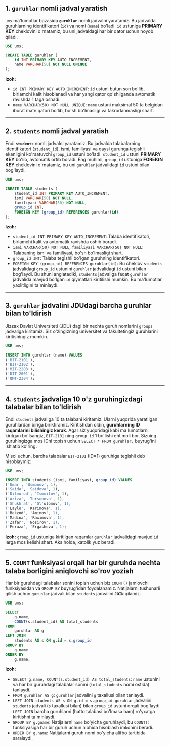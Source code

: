 ## 1\. `guruhlar` nomli jadval yaratish

`ums` ma'lumotlar bazasida **`guruhlar`** nomli jadvalni yaratamiz. Bu jadvalda guruhlarning identifikatori (`id`) va nomi (`name`) bo'ladi. `id` ustuniga **PRIMARY KEY** cheklovini o'rnatamiz, bu uni jadvaldagi har bir qator uchun noyob qiladi.

```sql
USE ums;

CREATE TABLE guruhlar (
    id INT PRIMARY KEY AUTO_INCREMENT,
    name VARCHAR(50) NOT NULL UNIQUE
);
```

**Izoh:**

  * `id INT PRIMARY KEY AUTO_INCREMENT`: `id` ustuni butun son bo'lib, birlamchi kalit hisoblanadi va har yangi qator qo'shilganda avtomatik ravishda 1 taga oshadi.
  * `name VARCHAR(50) NOT NULL UNIQUE`: `name` ustuni maksimal 50 ta belgidan iborat matn qatori bo'lib, bo'sh bo'lmasligi va takrorlanmasligi shart.

-----

## 2\. `students` nomli jadval yaratish

Endi **`students`** nomli jadvalni yaratamiz. Bu jadvalda talabalarning identifikatori (`student_id`), ismi, familiyasi va qaysi guruhga tegishli ekanligini ko'rsatuvchi `group_id` ustuni bo'ladi. `student_id` ustuni **PRIMARY KEY** bo'lib, avtomatik ortib boradi. Eng muhimi, `group_id` ustuniga **FOREIGN KEY** cheklovini o'rnatamiz, bu uni `guruhlar` jadvalidagi `id` ustuni bilan bog'laydi.

```sql
USE ums;

CREATE TABLE students (
    student_id INT PRIMARY KEY AUTO_INCREMENT,
    ismi VARCHAR(50) NOT NULL,
    familiyasi VARCHAR(50) NOT NULL,
    group_id INT,
    FOREIGN KEY (group_id) REFERENCES guruhlar(id)
);
```

**Izoh:**

  * `student_id INT PRIMARY KEY AUTO_INCREMENT`: Talaba identifikatori, birlamchi kalit va avtomatik ravishda oshib boradi.
  * `ismi VARCHAR(50) NOT NULL`, `familiyasi VARCHAR(50) NOT NULL`: Talabaning ismi va familiyasi, bo'sh bo'lmasligi shart.
  * `group_id INT`: Talaba tegishli bo'lgan guruhning identifikatori.
  * `FOREIGN KEY (group_id) REFERENCES guruhlar(id)`: Bu cheklov `students` jadvalidagi `group_id` ustunini `guruhlar` jadvalidagi `id` ustuni bilan bog'laydi. Bu shuni anglatadiki, `students` jadvaliga faqat `guruhlar` jadvalida mavjud bo'lgan `id` qiymatlari kiritilishi mumkin. Bu ma'lumotlar yaxlitligini ta'minlaydi.

-----

## 3\. `guruhlar` jadvalini JDUdagi barcha guruhlar bilan to'ldirish

Jizzax Davlat Universiteti (JDU) dagi bir nechta guruh nomlarini `groups` jadvaliga kiritamiz. Siz o'zingizning universitet va fakultetingiz guruhlarini kiritishingiz mumkin.

```sql
USE ums;

INSERT INTO guruhlar (name) VALUES
('BIT-2101'),
('BIT-2102'),
('MIT-2203'),
('DIT-2001'),
('QMT-2304');
```

-----

## 4\. `students` jadvaliga 10 o'z guruhingizdagi talabalar bilan to'ldirish

Endi `students` jadvaliga 10 ta talabani kiritamiz. Ularni yuqorida yaratilgan guruhlardan biriga biriktiramiz. Kiritishdan oldin, **guruhlarning ID raqamlarini bilishingiz kerak**. Agar siz yuqoridagi kabi ma'lumotlarni kiritgan bo'lsangiz, `BIT-2101` ning `group_id` 1 bo'lishi ehtimoli bor. Sizning guruhingizga mos IDni topish uchun `SELECT * FROM guruhlar;` buyrug'ini ishlatib ko'ring.

Misol uchun, barcha talabalar `BIT-2101` (ID=1) guruhiga tegishli deb hisoblaymiz:

```sql
USE ums;

INSERT INTO students (ismi, familiyasi, group_id) VALUES
('Umar', 'Usmonov', 1),
('Saida', 'Saidova', 1),
('Dilmurod', 'Ismoilov', 1),
('Aziza', 'Tursunova', 1),
('Shukhrat', 'G\'ulomov', 1),
('Laylo', 'Karimova', 1),
('Bekzod', 'Aminov', 1),
('Madina', 'Raximova', 1),
('Zafar', 'Nosirov', 1),
('Feruza', 'Ergasheva', 1);
```

**Izoh:** `group_id` ustuniga kiritilgan raqamlar `guruhlar` jadvalidagi mavjud `id` larga mos kelishi shart. Aks holda, xatolik yuz beradi.

-----

## 5\. `COUNT` funksiyasi orqali har bir guruhda nechta talaba borligini aniqlovchi so'rov yozish

Har bir guruhdagi talabalar sonini topish uchun biz `COUNT()` jamlovchi funksiyasidan va `GROUP BY` buyrug'idan foydalanamiz. Natijalarni tushunarli qilish uchun `guruhlar` jadvali bilan `students` jadvalini **`JOIN`** qilamiz.

```sql
USE ums;

SELECT
    g.name,
    COUNT(s.student_id) AS total_students
FROM
    guruhlar AS g
LEFT JOIN
    students AS s ON g.id = s.group_id
GROUP BY
    g.name
ORDER BY
    g.name;
```

**Izoh:**

  * `SELECT g.name, COUNT(s.student_id) AS total_students`: `name` ustunini va har bir guruhdagi talabalar sonini (`total_students` nomi ostida) tanlaydi.
  * `FROM guruhlar AS g`: `guruhlar` jadvalini `g` taxallusi bilan tanlaydi.
  * `LEFT JOIN students AS s ON g.id = s.group_id`: `guruhlar` jadvalini `students` jadvali (`s` taxallusi bilan) bilan `group_id` ustuni orqali bog'laydi. `LEFT JOIN` barcha guruhlarni (hatto talabasi bo'lmasa ham) ro'yxatga kiritishni ta'minlaydi.
  * `GROUP BY g.gname`: Natijalarni `name` bo'yicha guruhlaydi, bu `COUNT()` funksiyasiga har bir guruh uchun alohida hisoblash imkonini beradi.
  * `ORDER BY g.name`: Natijalarni guruh nomi bo'yicha alifbo tartibida saralaydi.